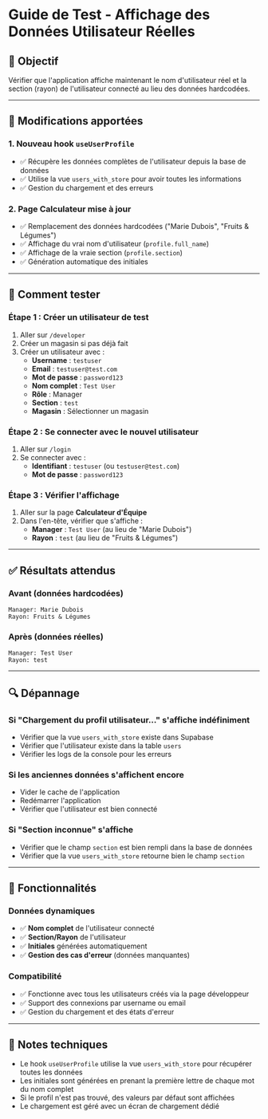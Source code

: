 # Guide de Test - Affichage des Données Utilisateur Réelles

## 🎯 **Objectif**
Vérifier que l'application affiche maintenant le nom d'utilisateur réel et la section (rayon) de l'utilisateur connecté au lieu des données hardcodées.

---

## 🔧 **Modifications apportées**

### **1. Nouveau hook `useUserProfile`**
- ✅ Récupère les données complètes de l'utilisateur depuis la base de données
- ✅ Utilise la vue `users_with_store` pour avoir toutes les informations
- ✅ Gestion du chargement et des erreurs

### **2. Page Calculateur mise à jour**
- ✅ Remplacement des données hardcodées ("Marie Dubois", "Fruits & Légumes")
- ✅ Affichage du vrai nom d'utilisateur (`profile.full_name`)
- ✅ Affichage de la vraie section (`profile.section`)
- ✅ Génération automatique des initiales

---

## 🧪 **Comment tester**

### **Étape 1 : Créer un utilisateur de test**
1. Aller sur `/developer`
2. Créer un magasin si pas déjà fait
3. Créer un utilisateur avec :
   - **Username** : `testuser`
   - **Email** : `testuser@test.com`
   - **Mot de passe** : `password123`
   - **Nom complet** : `Test User`
   - **Rôle** : Manager
   - **Section** : `test`
   - **Magasin** : Sélectionner un magasin

### **Étape 2 : Se connecter avec le nouvel utilisateur**
1. Aller sur `/login`
2. Se connecter avec :
   - **Identifiant** : `testuser` (ou `testuser@test.com`)
   - **Mot de passe** : `password123`

### **Étape 3 : Vérifier l'affichage**
1. Aller sur la page **Calculateur d'Équipe**
2. Dans l'en-tête, vérifier que s'affiche :
   - **Manager** : `Test User` (au lieu de "Marie Dubois")
   - **Rayon** : `test` (au lieu de "Fruits & Légumes")

---

## ✅ **Résultats attendus**

### **Avant (données hardcodées)**
```
Manager: Marie Dubois
Rayon: Fruits & Légumes
```

### **Après (données réelles)**
```
Manager: Test User
Rayon: test
```

---

## 🔍 **Dépannage**

### **Si "Chargement du profil utilisateur..." s'affiche indéfiniment**
- Vérifier que la vue `users_with_store` existe dans Supabase
- Vérifier que l'utilisateur existe dans la table `users`
- Vérifier les logs de la console pour les erreurs

### **Si les anciennes données s'affichent encore**
- Vider le cache de l'application
- Redémarrer l'application
- Vérifier que l'utilisateur est bien connecté

### **Si "Section inconnue" s'affiche**
- Vérifier que le champ `section` est bien rempli dans la base de données
- Vérifier que la vue `users_with_store` retourne bien le champ `section`

---

## 🎉 **Fonctionnalités**

### **Données dynamiques**
- ✅ **Nom complet** de l'utilisateur connecté
- ✅ **Section/Rayon** de l'utilisateur
- ✅ **Initiales** générées automatiquement
- ✅ **Gestion des cas d'erreur** (données manquantes)

### **Compatibilité**
- ✅ Fonctionne avec tous les utilisateurs créés via la page développeur
- ✅ Support des connexions par username ou email
- ✅ Gestion du chargement et des états d'erreur

---

## 📝 **Notes techniques**

- Le hook `useUserProfile` utilise la vue `users_with_store` pour récupérer toutes les données
- Les initiales sont générées en prenant la première lettre de chaque mot du nom complet
- Si le profil n'est pas trouvé, des valeurs par défaut sont affichées
- Le chargement est géré avec un écran de chargement dédié 